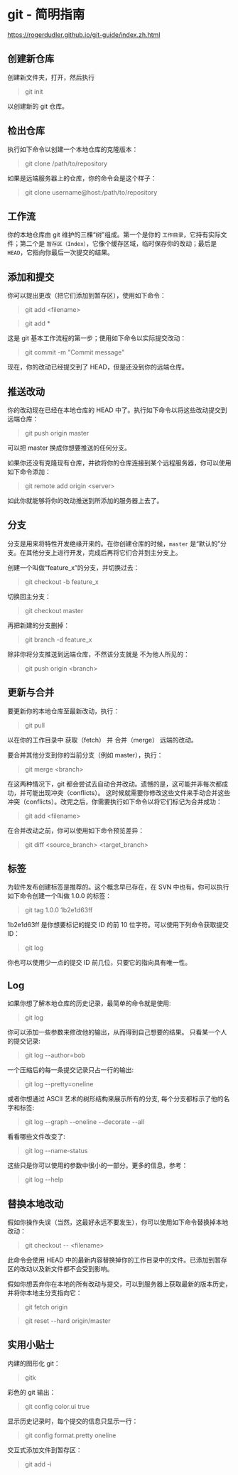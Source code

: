 # git - 简明指南
https://rogerdudler.github.io/git-guide/index.zh.html

## 创建新仓库
创建新文件夹，打开，然后执行
> git init

以创建新的 git 仓库。

## 检出仓库
执行如下命令以创建一个本地仓库的克隆版本：
> git clone /path/to/repository

如果是远端服务器上的仓库，你的命令会是这个样子：
> git clone username@host:/path/to/repository

## 工作流
你的本地仓库由 git 维护的三棵“树”组成。第一个是你的 `工作目录`，它持有实际文件；第二个是 `暂存区（Index）`，它像个缓存区域，临时保存你的改动；最后是 `HEAD`，它指向你最后一次提交的结果。

## 添加和提交
你可以提出更改（把它们添加到暂存区），使用如下命令：
> git add \<filename\>

> git add *

这是 git 基本工作流程的第一步；使用如下命令以实际提交改动：
> git commit -m "Commit message"

现在，你的改动已经提交到了 HEAD，但是还没到你的远端仓库。

## 推送改动
你的改动现在已经在本地仓库的 HEAD 中了。执行如下命令以将这些改动提交到远端仓库：
> git push origin master

可以把 master 换成你想要推送的任何分支。

如果你还没有克隆现有仓库，并欲将你的仓库连接到某个远程服务器，你可以使用如下命令添加：
> git remote add origin \<server\>

如此你就能够将你的改动推送到所添加的服务器上去了。

## 分支
分支是用来将特性开发绝缘开来的。在你创建仓库的时候，`master` 是“默认的”分支。在其他分支上进行开发，完成后再将它们合并到主分支上。

创建一个叫做“feature_x”的分支，并切换过去：
> git checkout -b feature_x

切换回主分支：
> git checkout master

再把新建的分支删掉：
> git branch -d feature_x

除非你将分支推送到远端仓库，不然该分支就是 不为他人所见的：
> git push origin \<branch\>

## 更新与合并
要更新你的本地仓库至最新改动，执行：
> git pull

以在你的工作目录中 获取（fetch） 并 合并（merge） 远端的改动。

要合并其他分支到你的当前分支（例如 master），执行：
> git merge \<branch\>

在这两种情况下，git 都会尝试去自动合并改动。遗憾的是，这可能并非每次都成功，并可能出现冲突（conflicts）。 这时候就需要你修改这些文件来手动合并这些冲突（conflicts）。改完之后，你需要执行如下命令以将它们标记为合并成功：
> git add \<filename\>

在合并改动之前，你可以使用如下命令预览差异：
> git diff \<source_branch\> \<target_branch\>

## 标签
为软件发布创建标签是推荐的。这个概念早已存在，在 SVN 中也有。你可以执行如下命令创建一个叫做 1.0.0 的标签：
> git tag 1.0.0 1b2e1d63ff

1b2e1d63ff 是你想要标记的提交 ID 的前 10 位字符。可以使用下列命令获取提交 ID：
> git log

你也可以使用少一点的提交 ID 前几位，只要它的指向具有唯一性。

## Log
如果你想了解本地仓库的历史记录，最简单的命令就是使用:
> git log

你可以添加一些参数来修改他的输出，从而得到自己想要的结果。 只看某一个人的提交记录:
> git log --author=bob

一个压缩后的每一条提交记录只占一行的输出:
> git log --pretty=oneline

或者你想通过 ASCII 艺术的树形结构来展示所有的分支, 每个分支都标示了他的名字和标签:
> git log --graph --oneline --decorate --all

看看哪些文件改变了:
> git log --name-status

这些只是你可以使用的参数中很小的一部分。更多的信息，参考：
> git log --help

## 替换本地改动
假如你操作失误（当然，这最好永远不要发生），你可以使用如下命令替换掉本地改动：
> git checkout -- \<filename\>

此命令会使用 HEAD 中的最新内容替换掉你的工作目录中的文件。已添加到暂存区的改动以及新文件都不会受到影响。

假如你想丢弃你在本地的所有改动与提交，可以到服务器上获取最新的版本历史，并将你本地主分支指向它：
> git fetch origin

> git reset --hard origin/master

## 实用小贴士
内建的图形化 git：
> gitk

彩色的 git 输出：
> git config color.ui true

显示历史记录时，每个提交的信息只显示一行：
> git config format.pretty oneline

交互式添加文件到暂存区：
> git add -i
